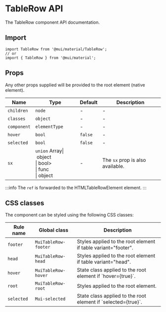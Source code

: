# TableRow API

The TableRow component API documentation.

## Import

```
import TableRow from '@mui/material/TableRow';
// or
import { TableRow } from '@mui/material';
```

## Props

Any other props supplied will be provided to the root element (native element).

| Name | Type | Default | Description |
| --- | --- | --- | --- |
| `children` | `node` | - | - |
| `classes` | `object` | - | - |
| `component` | `elementType` | - | - |
| `hover` | `bool` | `false` | - |
| `selected` | `bool` | `false` | - |
| `sx` | `union` Array\| object<br>\| bool><br>\| func<br>\| object | - | The `sx` prop is also available. |

:::info
The `ref` is forwarded to the HTMLTableRowElement element.
:::

## CSS classes

The component can be styled using the following CSS classes:

| Rule name | Global class | Description |
| --- | --- | --- |
| `footer` | `MuiTableRow-footer` | Styles applied to the root element if table variant="footer". |
| `head` | `MuiTableRow-head` | Styles applied to the root element if table variant="head". |
| `hover` | `MuiTableRow-hover` | State class applied to the root element if \`hover={true}\`. |
| `root` | `MuiTableRow-root` | Styles applied to the root element. |
| `selected` | `Mui-selected` | State class applied to the root element if \`selected={true}\`. |